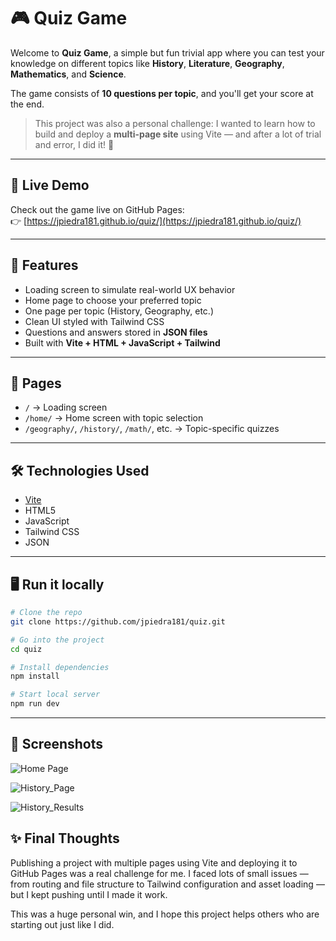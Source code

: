 # 🎮 Quiz Game

Welcome to **Quiz Game**, a simple but fun trivial app where you can test your knowledge on different topics like **History**, **Literature**, **Geography**, **Mathematics**, and **Science**.

The game consists of **10 questions per topic**, and you'll get your score at the end.

> This project was also a personal challenge: I wanted to learn how to build and deploy a **multi-page site** using Vite — and after a lot of trial and error, I did it! 💪

---

## 🚀 Live Demo

Check out the game live on GitHub Pages:  
👉 [https://jpiedra181.github.io/quiz/](https://jpiedra181.github.io/quiz/)

---

## 🧠 Features

- Loading screen to simulate real-world UX behavior
- Home page to choose your preferred topic
- One page per topic (History, Geography, etc.)
- Clean UI styled with Tailwind CSS
- Questions and answers stored in **JSON files**
- Built with **Vite + HTML + JavaScript + Tailwind**

---

## 📂 Pages

- `/` → Loading screen
- `/home/` → Home screen with topic selection
- `/geography/`, `/history/`, `/math/`, etc. → Topic-specific quizzes

---

## 🛠️ Technologies Used

- [Vite](https://vitejs.dev/)
- HTML5
- JavaScript
- Tailwind CSS
- JSON

---

## 🖥️ Run it locally

```bash
# Clone the repo
git clone https://github.com/jpiedra181/quiz.git

# Go into the project
cd quiz

# Install dependencies
npm install

# Start local server
npm run dev
```

---

## 📸 Screenshots

![Home Page](img/home.png)

![History_Page](img/history.png)

![History_Results](img/results.png)

## ✨ Final Thoughts
Publishing a project with multiple pages using Vite and deploying it to GitHub Pages was a real challenge for me. I faced lots of small issues — from routing and file structure to Tailwind configuration and asset loading — but I kept pushing until I made it work.

This was a huge personal win, and I hope this project helps others who are starting out just like I did.

